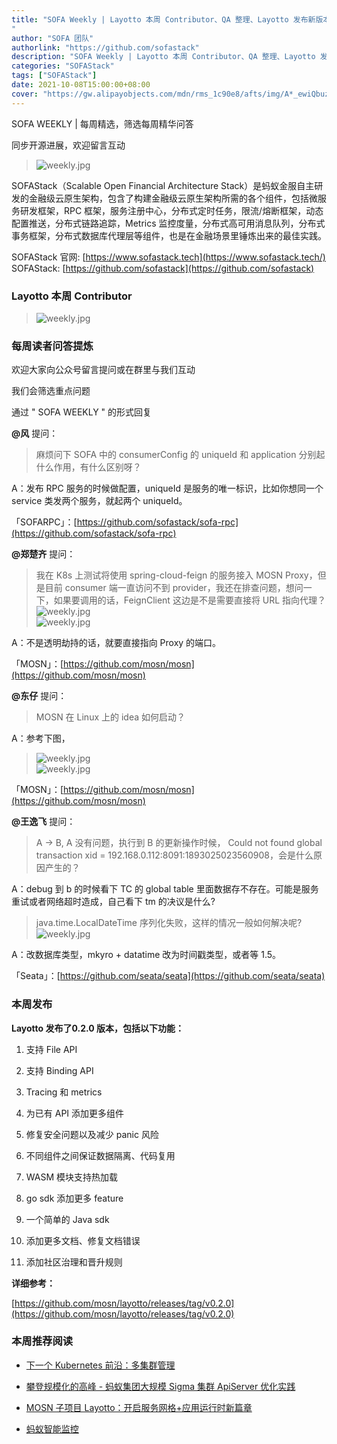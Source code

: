 ```yaml
---
title: "SOFA Weekly | Layotto 本周 Contributor、QA 整理、Layotto 发布新版本
"
author: "SOFA 团队"
authorlink: "https://github.com/sofastack"
description: "SOFA Weekly | Layotto 本周 Contributor、QA 整理、Layotto 发布新版本"
categories: "SOFAStack"
tags: ["SOFAStack"]
date: 2021-10-08T15:00:00+08:00
cover: "https://gw.alipayobjects.com/mdn/rms_1c90e8/afts/img/A*_ewiQbuzeOQAAAAAAAAAAAAAARQnAQ"
---
```


SOFA WEEKLY | 每周精选，筛选每周精华问答

同步开源进展，欢迎留言互动

>![weekly.jpg](https://gw.alipayobjects.com/mdn/rms_1c90e8/afts/img/A*_ewiQbuzeOQAAAAAAAAAAAAAARQnAQ)

SOFAStack（Scalable Open Financial Architecture Stack）是蚂蚁金服自主研发的金融级云原生架构，包含了构建金融级云原生架构所需的各个组件，包括微服务研发框架，RPC 框架，服务注册中心，分布式定时任务，限流/熔断框架，动态配置推送，分布式链路追踪，Metrics 监控度量，分布式高可用消息队列，分布式事务框架，分布式数据库代理层等组件，也是在金融场景里锤炼出来的最佳实践。

SOFAStack 官网: [https://www.sofastack.tech](https://www.sofastack.tech/)
SOFAStack: [https://github.com/sofastack](https://github.com/sofastack)

### Layotto 本周 Contributor

>![weekly.jpg](https://gw.alipayobjects.com/mdn/rms_1c90e8/afts/img/A*7_MlSqxOxEEAAAAAAAAAAAAAARQnAQ)

### 每周读者问答提炼

欢迎大家向公众号留言提问或在群里与我们互动

我们会筛选重点问题

通过 " SOFA WEEKLY " 的形式回复

**@风** 提问：

>麻烦问下 SOFA 中的 consumerConfig 的 uniqueId 和 application 分别起什么作用，有什么区别呀？

A：发布 RPC 服务的时候做配置，uniqueId 是服务的唯一标识，比如你想同一个 service 类发两个服务，就起两个 uniqueId。

「SOFARPC」：[https://github.com/sofastack/sofa-rpc](https://github.com/sofastack/sofa-rpc)

**@郑楚齐** 提问：

>我在 K8s 上测试将使用 spring-cloud-feign 的服务接入 MOSN Proxy，但是目前 consumer 端一直访问不到 provider，我还在排查问题，想问一下，如果要调用的话，FeignClient 这边是不是需要直接将 URL 指向代理？<br/>
>![weekly.jpg](https://gw.alipayobjects.com/zos/bmw-prod/1c4d440e-0972-4a13-82fb-8d3237966e6b.webp)<br/>
>![weekly.jpg](https://gw.alipayobjects.com/zos/bmw-prod/457a5411-41a6-4e37-9b37-50589987e639.webp)

A：不是透明劫持的话，就要直接指向 Proxy 的端口。

「MOSN」：[https://github.com/mosn/mosn](https://github.com/mosn/mosn)

**@东仔** 提问：

>MOSN 在 Linux 上的 idea 如何启动？

A：参考下图，

>![weekly.jpg](https://gw.alipayobjects.com/zos/bmw-prod/db92b023-2934-4042-8838-4ae58ec2f7a4.webp)<br/>
>![weekly.jpg](https://gw.alipayobjects.com/zos/bmw-prod/b7110a54-fee9-429d-95bf-acd7656c91f1.webp)

「MOSN」：[https://github.com/mosn/mosn](https://github.com/mosn/mosn)

**@王逸飞** 提问：

>A -> B, A 没有问题，执行到 B 的更新操作时候， Could not found global transaction xid = 192.168.0.112:8091:1893025023560908，会是什么原因产生的？

A：debug 到 b 的时候看下 TC 的 global table 里面数据存不存在。可能是服务重试或者网络超时造成，自己看下 tm 的决议是什么?

> java.time.LocalDateTime 序列化失败，这样的情况一般如何解决呢?<br/>
>![weekly.jpg](https://gw.alipayobjects.com/zos/bmw-prod/71154451-798b-4730-b5e1-90e3f6a4d803.webp)

A：改数据库类型，mkyro + datatime 改为时间戳类型，或者等 1.5。

「Seata」：[https://github.com/seata/seata](https://github.com/seata/seata)

### 本周发布

**Layotto 发布了0.2.0 版本，包括以下功能：**

1. 支持 File API

2. 支持 Binding API

3. Tracing 和 metrics

4. 为已有 API 添加更多组件

5. 修复安全问题以及减少 panic 风险

6. 不同组件之间保证数据隔离、代码复用

7. WASM 模块支持热加载

8. go sdk 添加更多 feature

9. 一个简单的 Java sdk

10. 添加更多文档、修复文档错误

11. 添加社区治理和晋升规则

**详细参考：**

[https://github.com/mosn/layotto/releases/tag/v0.2.0](https://github.com/mosn/layotto/releases/tag/v0.2.0)

### 本周推荐阅读

- [下一个 Kubernetes 前沿：多集群管理](https://mp.weixin.qq.com/s?__biz=MzUzMzU5Mjc1Nw==&mid=2247495694&idx=1&sn=0e2d5b03ac7320e8d1bcca3d547fdee8&chksm=faa31fd4cdd496c2d646e1c651b601fab83acfb5f4361ca340cde0b029b78e9c894ccb094107&scene=21)

- [攀登规模化的高峰 - 蚂蚁集团大规模 Sigma 集群 ApiServer 优化实践](https://mp.weixin.qq.com/s?__biz=MzUzMzU5Mjc1Nw==&mid=2247495579&idx=1&sn=67d0abc1c513ba4f815550d235b7a109&chksm=faa30041cdd489577c0e3469348ebad2ab2cc12cdfebca3a4f9e8dcd5ba828a76f500e8c0115&scene=21)

- [MOSN 子项目 Layotto：开启服务网格+应用运行时新篇章](https://mp.weixin.qq.com/s?__biz=MzUzMzU5Mjc1Nw==&mid=2247488835&idx=1&sn=d645b9abc866048e679b56bfe3b72482&chksm=faa0fa99cdd7738ff1749ae75b1670f953c92b70dcf0358337977438fd74b632b21a7b17ece3&scene=21#wechat_redirect)

- [蚂蚁智能监控](https://mp.weixin.qq.com/s?__biz=MzUzMzU5Mjc1Nw==&mid=2247494372&idx=1&sn=bb10a77c657251ee29d5fcc19c058ce7&chksm=faa3053ecdd48c28c35e262d04659766d8c0b411f1d5605b2dd7981b4345e1d4bf47cc977130&scene=21)

